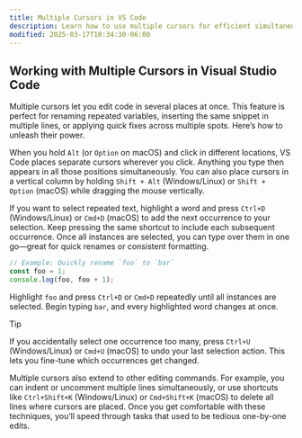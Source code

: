 ```yaml
---
title: Multiple Cursors in VS Code
description: Learn how to use multiple cursors for efficient simultaneous editing across multiple locations in your code
modified: 2025-03-17T10:34:30-06:00
---
```


## Working with Multiple Cursors in Visual Studio Code

Multiple cursors let you edit code in several places at once. This feature is perfect for renaming repeated variables, inserting the same snippet in multiple lines, or applying quick fixes across multiple spots. Here’s how to unleash their power.

When you hold `Alt` (or `Option` on macOS) and click in different locations, VS Code places separate cursors wherever you click. Anything you type then appears in all those positions simultaneously. You can also place cursors in a vertical column by holding `Shift + Alt` (Windows/Linux) or `Shift + Option` (macOS) while dragging the mouse vertically.

If you want to select repeated text, highlight a word and press `Ctrl+D` (Windows/Linux) or `Cmd+D` (macOS) to add the next occurrence to your selection. Keep pressing the same shortcut to include each subsequent occurrence. Once all instances are selected, you can type over them in one go—great for quick renames or consistent formatting.

```ts
// Example: Quickly rename `foo` to `bar`
const foo = 1;
console.log(foo, foo + 1);
```

Highlight `foo` and press `Ctrl+D` or `Cmd+D` repeatedly until all instances are selected. Begin typing `bar`, and every highlighted word changes at once.

> [!TIP]
> If you accidentally select one occurrence too many, press `Ctrl+U` (Windows/Linux) or `Cmd+U` (macOS) to undo your last selection action. This lets you fine-tune which occurrences get changed.

Multiple cursors also extend to other editing commands. For example, you can indent or uncomment multiple lines simultaneously, or use shortcuts like `Ctrl+Shift+K` (Windows/Linux) or `Cmd+Shift+K` (macOS) to delete all lines where cursors are placed. Once you get comfortable with these techniques, you’ll speed through tasks that used to be tedious one-by-one edits.
